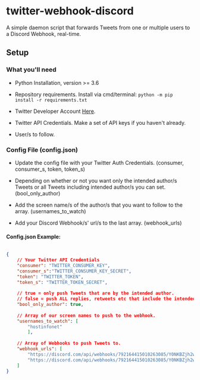 # twitter-webhook-discord
A simple daemon script that forwards Tweets from one or multiple users to a Discord Webhook, real-time.

## Setup



### What you'll need

- Python Installation, version >= 3.6

- Repository requirements. Install via cmd/terminal: `python -m pip install -r requirements.txt`

- Twitter Developer Account [Here](https://developer.twitter.com/en).

- Twitter API Credentials. Make a set of API keys if you haven't already.

- User/s to follow.

### Config File (config.json)

- Update the config file with your Twitter Auth Credentials. (consumer, consumer_s, token, token_s)

- Depending on whether or not you want only the intended author/s Tweets or all Tweets including intended author/s you can set. (bool_only_author)

- Add the screen name/s of the author/s that you want to follow to the array. (usernames_to_watch)

- Add your Discord Webhook/s' url/s to the last array. (webhook_urls) 

#### Config.json Example:

```json

{
    // Your Twitter API Credentials
    "consumer": "TWITTER_CONSUMER_KEY",
    "consumer_s":"TWITTER_CONSUMER_KEY_SECRET",
    "token": "TWITTER_TOKEN",
    "token_s": "TWITTER_TOKEN_SECRET",
    
    // true = only push Tweets that are by the intended author.
    // false = push ALL replies, retweets etc that include the intended author.
    "bool_only_author": true,
    
    // Array of our screen names to push to the webhook.
    "usernames_to_watch": [
        "hostinfonet"
        ],
    
    // Array of Webhooks to push Tweets to.
    "webhook_urls": [
        "https://discord.com/api/webhooks/792164415010263085/Y0NKBZjh2wFZFoAS0VWhsoK0hMUfn_GM7Z8hPiIOYAyhldbCKM24mZbmd1D44Y4egJYf",
        "https://discord.com/api/webhooks/792164415010263085/Y0NKBZjh2wFZFoAS0VWhsoK0hMUfn_GM7Z8hPiIOYAyhldbCKM26mZbmf1D44Y4egJYa"
    ]
}
```
